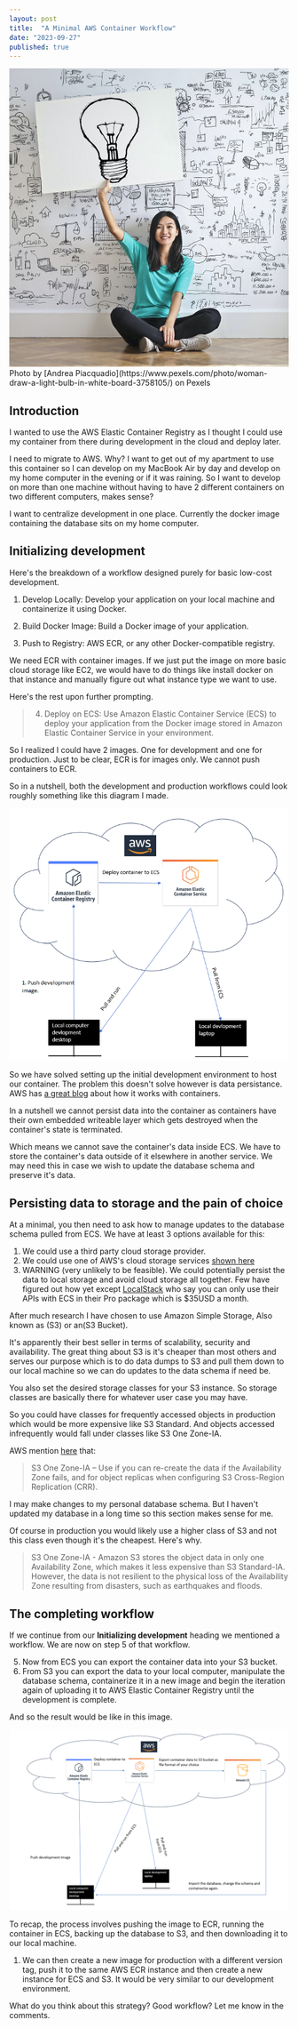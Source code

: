 ```yaml
---
layout: post
title:  "A Minimal AWS Container Workflow"
date: "2023-09-27"
published: true
---
```


<img src="../images/0001-01-25/pexels-andrea-piacquadio-3758105%20(1).jpg" class="image fit" alt="Title image"/>
Photo by [Andrea Piacquadio](https://www.pexels.com/photo/woman-draw-a-light-bulb-in-white-board-3758105/) on Pexels

## Introduction 

I wanted to use the AWS Elastic Container Registry as I thought I could use my container from there during development in the cloud and deploy later. 

I need to migrate to AWS. Why? I want to get out of my apartment to use this container so I can develop on my MacBook Air by day and develop on my home computer in the evening or if it was raining. So I want to develop on more than one machine without having to have 2 different containers on two different computers, makes sense?

I want to centralize development in one place. Currently the docker image containing the database sits on my home computer.

## Initializing development

Here's the breakdown of a workflow designed purely for basic low-cost development.

1. Develop Locally: Develop your application on your local machine and containerize it using Docker.
 
2. Build Docker Image: Build a Docker image of your application.
 
3. Push to Registry: AWS ECR, or any other Docker-compatible registry.

 We need ECR with container images. If we just put the image on more basic cloud storage like EC2, we would have to do things like install docker on that instance and manually figure out what instance type we want to use.

Here's the rest upon further prompting.

> 4. Deploy on ECS: Use Amazon Elastic Container Service (ECS) to deploy your application from the Docker image stored in Amazon Elastic Container Service in your environment.

So I realized I could have 2 images. One for development and one for production. Just to be clear, ECR is for images only. We cannot push containers to ECR.

So in a nutshell, both the development and production workflows could look roughly something like this diagram I made. 

<img src="../images/0001-01-25/AWS_diagram_for_initial_development.png" class="image fit" alt="Title image"/>


So we have solved setting up the initial development environment to host our container. The problem this doesn't solve however is data persistance. AWS has [a great blog](https://docs.aws.amazon.com/AmazonECS/latest/bestpracticesguide/storage.html) about how it works with containers. 

In a nutshell we cannot persist data into the container as containers have their own embedded writeable layer which gets destroyed when the container's state is terminated. 

Which means we cannot save the container's data inside ECS. We have to store the container's data outside of it elsewhere in another service. We may need this in case we wish to update the database schema and preserve it's data.

## Persisting data to storage and the pain of choice

At a minimal, you then need to ask how to manage updates to the database schema pulled from ECS. We have at least 3 options available for this: 

1. We could use a third party cloud storage provider.   
2. We could use one of AWS's cloud storage services [shown here](https://aws.amazon.com/products/storage/)    
3. WARNING (very unlikely to be feasible). We could potentially persist the data to local storage and avoid cloud storage all together. Few have figured out how yet except [LocalStack](https://docs.localstack.cloud/user-guide/aws/feature-coverage/) who say you can only use their APIs with ECS in their Pro package which is $35USD a month. 

After much research I have chosen to use Amazon Simple Storage, Also known as (S3) or an(S3 Bucket).  

It's apparently their best seller in terms of scalability, security and availability. The great thing about S3 is it's cheaper than most others and serves our purpose which is to do data dumps to S3 and pull them down to our local machine so we can do updates to the data schema if need be. 

You also set the desired storage classes for your S3 instance. So storage classes are basically there for whatever user case you may have. 

So you could have classes for frequently accessed objects in production which would be more expensive like S3 Standard. And objects accessed infrequently would fall under classes like S3 One Zone-IA. 

AWS mention [here](https://docs.aws.amazon.com/AmazonS3/latest/userguide/storage-class-intro.html) that:

> S3 One Zone-IA – Use if you can re-create the data if the Availability Zone fails, and for object replicas when configuring S3 Cross-Region Replication (CRR).

I may make changes to my personal database schema.
But I haven't updated my database in a long time so this section makes sense for me. 

Of course in production you would likely use a higher class of S3 and not this class even though it's the cheapest. Here's why.

> S3 One Zone-IA - Amazon S3 stores the object data in only one Availability Zone, which makes it less expensive than S3 Standard-IA. However, the data is not resilient to the physical loss of the Availability Zone resulting from disasters, such as earthquakes and floods.

## The completing workflow

If we continue from our **Initializing development** heading we mentioned a workflow. We are now on step 5 of that workflow.

5. Now from ECS you can export the container data into your S3 bucket. 
6. From S3 you can export the data to your local computer, manipulate the database schema, containerize it in a new image and begin the iteration again of uploading it to AWS Elastic Container Registry until the development is complete.

And so the result would be like in this image. 

<img src="../images/0001-01-25/AWS_diagram_for_initial_development_complete.png" class="image fit" alt="Title image"/>

To recap, the process involves pushing the image to ECR, running the container in ECS, backing up the database to S3, and then downloading it to our local machine.

1. We can then create a new image for production with a different version tag, push it to the same AWS ECR instance and then create a new instance for ECS and S3. It would be very similar to our development environment.

What do you think about this strategy? Good workflow? Let me know in the comments.